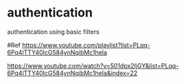 # authentication
authentication using basic filters

#Ref
https://www.youtube.com/playlist?list=PLqq-6Pq4lTTY40IcG584ynNqibMc1heIa

https://www.youtube.com/watch?v=501dpx2IjGY&list=PLqq-6Pq4lTTY40IcG584ynNqibMc1heIa&index=22
